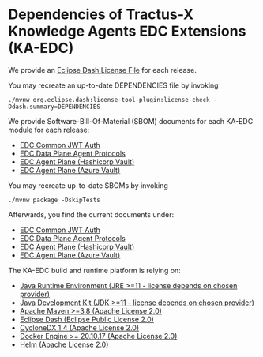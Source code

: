 <!--
 * Copyright (C) 2022-2023 Catena-X Association and others. 
 * 
 * This program and the accompanying materials are made available under the
 * terms of the Apache License 2.0 which is available at
 * http://www.apache.org/licenses/.
 * 
 * SPDX-FileType: DOCUMENTATION
 * SPDX-FileCopyrightText: 2022-2023 Catena-X Association
 * SPDX-License-Identifier: Apache-2.0
-->

# Dependencies of Tractus-X Knowledge Agents EDC Extensions (KA-EDC)

We provide an [Eclipse Dash License File](DEPENDENCIES) for each release.

You may recreate an up-to-date DEPENDENCIES file by invoking

```shell
./mvnw org.eclipse.dash:license-tool-plugin:license-check -Ddash.summary=DEPENDENCIES
```

We provide Software-Bill-Of-Material (SBOM) documents for each KA-EDC module for each release:
* [EDC Common JWT Auth](common/auth-jwt/auth-jwt-1.9.5-SNAPSHOT-sbom.json)
* [EDC Data Plane Agent Protocols](agent-plane/agent-plane-protocol/agent-plane-protocol-1.9.5-SNAPSHOT-sbom.json)
* [EDC Agent Plane (Hashicorp Vault)](agent-plane/agent-plane-hashicorp/agent-plane-hashicorp-1.9.5-SNAPSHOT-sbom.json)
* [EDC Agent Plane (Azure Vault)](agent-plane/agent-plane-azure-vault/agent-plane-azure-vault-1.9.5-SNAPSHOT-sbom.json)

You may recreate up-to-date SBOMs by invoking

```shell
./mvnw package -DskipTests
```
Afterwards, you find the current documents under:
* [EDC Common JWT Auth](common/auth-jwt/target/auth-jwt-1.9.5-SNAPSHOT-sbom.json)
* [EDC Data Plane Agent Protocols](agent-plane/agent-plane-protocol/target/agent-plane-protocol-1.9.5-SNAPSHOT-sbom.json)
* [EDC Agent Plane (Hashicorp Vault)](agent-plane/agent-plane-hashicorp/target/agent-plane-hashicorp-1.9.5-SNAPSHOT-sbom.json)
* [EDC Agent Plane (Azure Vault)](agent-plane/agent-plane-azure-vault/target/agent-plane-azure-vault-1.9.5-SNAPSHOT-sbom.json)

The KA-EDC build and runtime platform is relying on:
* [Java Runtime Environment (JRE >=11 - license depends on chosen provider)](https://de.wikipedia.org/wiki/Java-Laufzeitumgebung)
* [Java Development Kit (JDK >=11 - license depends on chosen provider)](https://de.wikipedia.org/wiki/Java_Development_Kit) 
* [Apache Maven >=3.8 (Apache License 2.0)](https://maven.apache.org) 
* [Eclipse Dash (Eclipse Public License 2.0)](https://github.com/eclipse/dash-licenses)
* [CycloneDX 1.4 (Apache License 2.0)](https://github.com/CycloneDX)
* [Docker Engine >= 20.10.17 (Apache License 2.0)]() 
* [Helm (Apache License 2.0)](https://helm.sh/) 